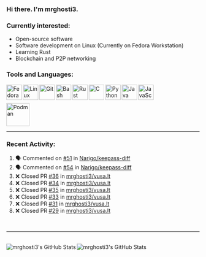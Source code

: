 ### Hi there. I'm mrghosti3.

### Currently interested:

- Open-source software
- Software development on Linux (Currently on Fedora Workstation)
- Learning Rust
- Blockchain and P2P networking

### Tools and Languages:

<img align="left" width="40px" alt="Fedora Workstation" src="https://cdn.jsdelivr.net/gh/devicons/devicon/icons/fedora/fedora-original.svg" />
<img align="left" width="40px" alt="Linux" src="https://cdn.jsdelivr.net/gh/devicons/devicon/icons/linux/linux-original.svg" />
<img align="left" width="40px" alt="Git" src="https://cdn.jsdelivr.net/gh/devicons/devicon/icons/git/git-original.svg" />
<img align="left" width="40px" alt="Bash" src="https://cdn.jsdelivr.net/gh/devicons/devicon/icons/bash/bash-original.svg" />
<img align="left" width="40px" alt="Rust" src="https://cdn.jsdelivr.net/gh/devicons/devicon/icons/rust/rust-plain.svg" />
<img align="left" width="40px" alt="C" src="https://cdn.jsdelivr.net/gh/devicons/devicon/icons/c/c-original.svg" />
<img align="left" width="40px" alt="Python" src="https://cdn.jsdelivr.net/gh/devicons/devicon/icons/python/python-original.svg" />
<img align="left" width="40px" alt="Java" src="https://cdn.jsdelivr.net/gh/devicons/devicon/icons/java/java-original-wordmark.svg" />
<img align="left" width="40px" alt="JavaScript" src="https://cdn.jsdelivr.net/gh/devicons/devicon/icons/javascript/javascript-original.svg" />

<br><br>

<img width="60px" alt="Podman" src="https://cdn.jsdelivr.net/gh/devicons/devicon/icons/podman/podman-original.svg" />

---

### Recent Activity:

<!--START_SECTION:activity-->
1. 🗣 Commented on [#51](https://github.com/Narigo/keepass-diff/issues/51) in [Narigo/keepass-diff](https://github.com/Narigo/keepass-diff)
2. 🗣 Commented on [#54](https://github.com/Narigo/keepass-diff/issues/54) in [Narigo/keepass-diff](https://github.com/Narigo/keepass-diff)
3. ❌ Closed PR [#36](https://github.com/mrghosti3/vusa.lt/pull/36) in [mrghosti3/vusa.lt](https://github.com/mrghosti3/vusa.lt)
4. ❌ Closed PR [#34](https://github.com/mrghosti3/vusa.lt/pull/34) in [mrghosti3/vusa.lt](https://github.com/mrghosti3/vusa.lt)
5. ❌ Closed PR [#35](https://github.com/mrghosti3/vusa.lt/pull/35) in [mrghosti3/vusa.lt](https://github.com/mrghosti3/vusa.lt)
6. ❌ Closed PR [#33](https://github.com/mrghosti3/vusa.lt/pull/33) in [mrghosti3/vusa.lt](https://github.com/mrghosti3/vusa.lt)
7. ❌ Closed PR [#31](https://github.com/mrghosti3/vusa.lt/pull/31) in [mrghosti3/vusa.lt](https://github.com/mrghosti3/vusa.lt)
8. ❌ Closed PR [#29](https://github.com/mrghosti3/vusa.lt/pull/29) in [mrghosti3/vusa.lt](https://github.com/mrghosti3/vusa.lt)
<!--END_SECTION:activity-->

<br />

---

<br />

<img align="left" alt="mrghosti3's GitHub Stats" src="https://github-readme-stats.vercel.app/api?username=mrghosti3&theme=radical&show_icons=true&hide_border=true" />
<img align="left" alt="mrghosti3's GitHub Stats" src="https://github-readme-stats.vercel.app/api/top-langs/?username=mrghosti3&theme=radical&hide_border=true&layout=compact" />
